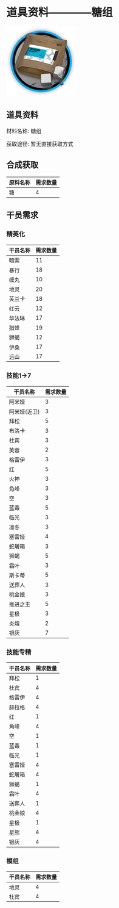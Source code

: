 # 道具资料————糖组

![糖组](./matIcons/糖组.png)

## 道具资料

材料名称: 糖组

获取途径: 暂无直接获取方式

## 合成获取

| 原料名称 | 需求数量  |
|---------|-----|
| 糖  |   4  |
## 干员需求

### 精英化
| 干员名称 | 需求数量  |
|---------|-----|
| 暗索  |   11  |
| 暴行  |   18  |
| 缠丸  |   10  |
| 地灵  |   20  |
| 芙兰卡  |   18  |
| 红云  |   12  |
| 华法琳  |   17  |
| 猎蜂  |   19  |
| 狮蝎  |   12  |
| 伊桑  |   17  |
| 远山  |   17  |

### 技能1→7
| 干员名称 | 需求数量  |
|---------|-----|
| 阿米娅  |   3  |
| 阿米娅(近卫)  |   3  |
| 拜松  |   5  |
| 布洛卡  |   3  |
| 杜宾  |   3  |
| 芙蓉  |   2  |
| 格雷伊  |   3  |
| 红  |   5  |
| 火神  |   3  |
| 角峰  |   3  |
| 空  |   3  |
| 蓝毒  |   5  |
| 临光  |   3  |
| 凛冬  |   3  |
| 塞雷娅  |   4  |
| 蛇屠箱  |   3  |
| 狮蝎  |   5  |
| 霜叶  |   3  |
| 斯卡蒂  |   5  |
| 送葬人  |   3  |
| 桃金娘  |   3  |
| 推进之王  |   5  |
| 星极  |   3  |
| 炎熔  |   2  |
| 银灰  |   7  |

### 技能专精
| 干员名称 | 需求数量  |
|---------|-----|
| 拜松  |   1  |
| 杜宾  |   4  |
| 格雷伊  |   4  |
| 赫拉格  |   4  |
| 红  |   1  |
| 角峰  |   4  |
| 空  |   1  |
| 蓝毒  |   1  |
| 临光  |   1  |
| 塞雷娅  |   4  |
| 蛇屠箱  |   4  |
| 狮蝎  |   1  |
| 霜叶  |   4  |
| 送葬人  |   1  |
| 桃金娘  |   4  |
| 星极  |   1  |
| 星熊  |   4  |
| 银灰  |   4  |

### 模组
| 干员名称 | 需求数量  |
|---------|-----|
| 地灵  |   4  |
| 杜宾  |   4  |
